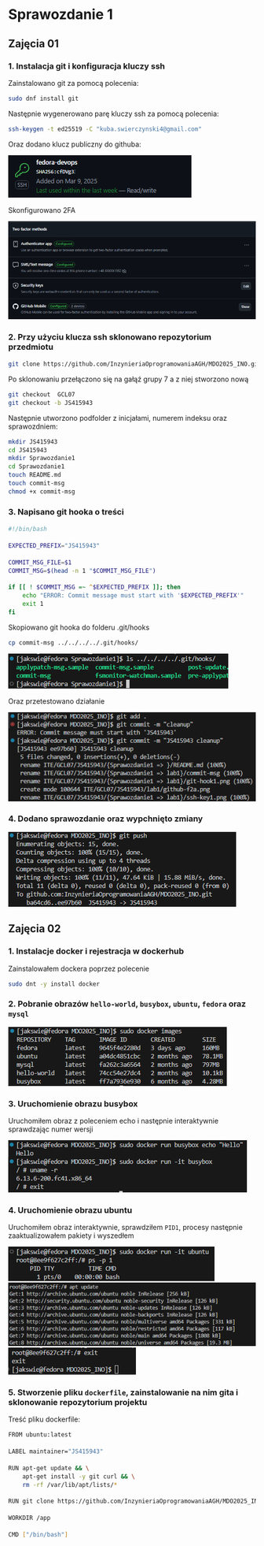 # Sprawozdanie 1
## Zajęcia 01
### 1. Instalacja git i konfiguracja kluczy ssh
Zainstalowano git za pomocą polecenia:
```bash
sudo dnf install git
```

Następnie wygenerowano parę kluczy ssh za pomocą polecenia:
```bash
ssh-keygen -t ed25519 -C "kuba.swierczynski4@gmail.com"
```
Oraz dodano klucz publiczny do githuba:

![ssh-key](/ITE/GCL07/JS415943/lab1/ssh-key1.png)

Skonfigurowano 2FA

![github-2fa](/ITE/GCL07/JS415943/lab1/github-f2a.png)


### 2. Przy użyciu klucza ssh sklonowano repozytorium przedmiotu
```bash
git clone https://github.com/InzynieriaOprogramowaniaAGH/MDO2025_INO.git
```

Po sklonowaniu przełączono się na gałąź grupy 7 a z niej stworzono nową 
```bash
git checkout  GCL07
git checkout -b JS415943
```

Następnie utworzono podfolder z inicjałami, numerem indeksu oraz sprawozdniem:
```bash
mkdir JS415943
cd JS415943
mkdir Sprawozdanie1
cd Sprawozdanie1
touch README.md
touch commit-msg
chmod +x commit-msg
```

### 3. Napisano git hooka o treści
```bash
#!/bin/bash

EXPECTED_PREFIX="JS415943"

COMMIT_MSG_FILE=$1
COMMIT_MSG=$(head -n 1 "$COMMIT_MSG_FILE")

if [[ ! $COMMIT_MSG =~ ^$EXPECTED_PREFIX ]]; then
    echo "ERROR: Commit message must start with '$EXPECTED_PREFIX'"
    exit 1
fi
```
Skopiowano git hooka do folderu .git/hooks
```bash
cp commit-msg ../../../../.git/hooks/
```

![git-hook1](/ITE/GCL07/JS415943/lab1/git-hook1.png)

Oraz przetestowano działanie

![git-hook2](/ITE/GCL07/JS415943/lab1/git-hook2.png)

### 4. Dodano sprawozdanie oraz wypchnięto zmiany

![git-push](/ITE/GCL07/JS415943/lab1/git-push.png)

## Zajęcia 02
### 1. Instalacje docker i rejestracja w dockerhub

Zainstalowałem dockera poprzez polecenie 
```bash
sudo dnt -y install docker
```

### 2. Pobranie obrazów `hello-world`, `busybox`, `ubuntu`, `fedora` oraz `mysql` 

![docker-images](/ITE/GCL07/JS415943/lab2/images.png)

### 3. Uruchomienie obrazu busybox

Uruchomiłem obraz z poleceniem echo i następnie interaktywnie sprawdzając numer wersji

![busybox](/ITE/GCL07/JS415943/lab2/busybox.png)

### 4. Uruchomienie obrazu ubuntu

Uruchomiłem obraz interaktywnie, sprawdziłem `PID1`, procesy następnie zaaktualizowałem pakiety i wyszedłem

![ubuntu-pid](/ITE/GCL07/JS415943/lab2/docker-ubuntu-pid.png)
![ubuntu-update](/ITE/GCL07/JS415943/lab2/docker-ubuntu-update.png)
![ubuntu-exit](/ITE/GCL07/JS415943/lab2/docker-ubuntu-exit.png)

### 5. Stworzenie pliku `dockerfile`, zainstalowanie na nim gita i sklonowanie repozytorium projektu

Treść pliku dockerfile:
```bash
FROM ubuntu:latest

LABEL maintainer="JS415943"

RUN apt-get update && \
    apt-get install -y git curl && \
    rm -rf /var/lib/apt/lists/*

RUN git clone https://github.com/InzynieriaOprogramowaniaAGH/MDO2025_INO.git /app

WORKDIR /app

CMD ["/bin/bash"]
```
